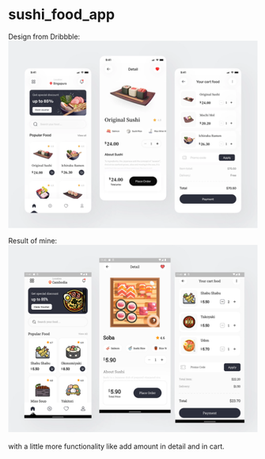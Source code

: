 # sushi_food_app

Design from Dribbble:<br />
<img src="https://raw.githubusercontent.com/ThearithThearith/sushi_food_app/master/assets/screenshot/sushi.png" width="600" />

Result of mine:<br />
<img src="https://raw.githubusercontent.com/ThearithThearith/sushi_food_app/master/assets/screenshot/mine.png" width="600" /><br />
<br />
with a little more functionality like add amount in detail and in cart.
